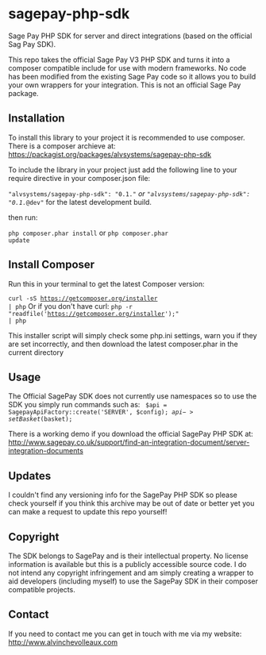 sagepay-php-sdk
===============

Sage Pay PHP SDK for server and direct integrations (based on the official Sag Pay SDK).

This repo takes the official Sage Pay V3 PHP SDK and turns it into a composer compatible include for use with modern frameworks. No code has been modified from the existing Sage Pay code so it allows you to build your own wrappers for your integration. This is not an official Sage Pay package.

Installation
------------

To install this library to your project it is recommended to use composer. There is a composer archieve at:
https://packagist.org/packages/alvsystems/sagepay-php-sdk

To include the library in your project just add the following line to your require directive in your composer.json file:

<code>"alvsystems/sagepay-php-sdk": "0.1.*"</code> or
<code>"alvsystems/sagepay-php-sdk": "0.1.*@dev"</code> for the latest development build.

then run:

<code>php composer.phar install</code> or <code>php composer.phar update</code>

Install Composer
----------------

Run this in your terminal to get the latest Composer version:

<code>curl -sS https://getcomposer.org/installer | php</code>
Or if you don't have curl:
<code>php -r "readfile('https://getcomposer.org/installer');" | php</code>

This installer script will simply check some php.ini settings, warn you if they are set incorrectly, and then download the latest composer.phar in the current directory

Usage
-----

The Official SagePay SDK does not currently use namespaces so to use the SDK you simply run commands such as:
<code>
$api = SagepayApiFactory::create('SERVER', $config);
$api->setBasket($basket);
</code>

There is a working demo if you download the official SagePay PHP SDK at: http://www.sagepay.co.uk/support/find-an-integration-document/server-integration-documents

Updates
-------

I couldn't find any versioning info for the SagePay PHP SDK so please check yourself if you think this archive may be out of date or better yet you can make a request to update this repo yourself!

Copyright
---------

The SDK belongs to SagePay and is their intellectual property. No license information is available but this is a publicly accessible source code. I do not intend any copyright infringement and am simply creating a wrapper to aid developers (including myself) to use the SagePay SDK in their composer compatible projects.

Contact
-------

If you need to contact me you can get in touch with me via my website: http://www.alvinchevolleaux.com
